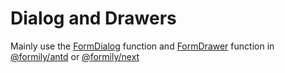# Dialog and Drawers

Mainly use the [FormDialog](https://antd.formilyjs.org/components/form-dialog) function and [FormDrawer]() function in [@formily/antd](https://antd.formilyjs.org) or [@formily/next](https://next.formilyjs.org)

